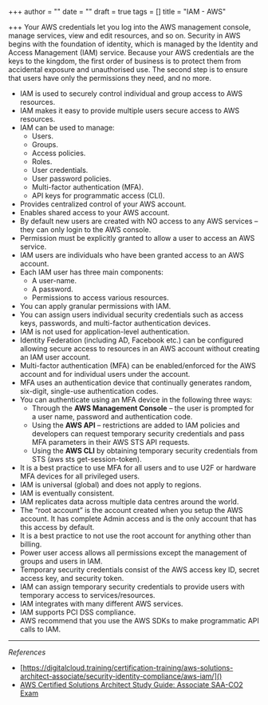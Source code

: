 +++
author = ""
date = ""
draft = true
tags = []
title = "IAM - AWS"

+++
Your AWS credentials let you log into the AWS management console, manage services, view and edit resources, and so on. Security in AWS begins with the foundation of identity, which is managed by the Identity and Access Management (IAM) service. Because your AWS credentials are the keys to the kingdom, the first order of business is to protect them from accidental exposure and unauthorised use. The second step is to ensure that users have only the permissions they need, and no more.

* IAM is used to securely control individual and group access to AWS resources.
* IAM makes it easy to provide multiple users secure access to AWS resources.
* IAM can be used to manage:
  * Users.
  * Groups.
  * Access policies.
  * Roles.
  * User credentials.
  * User password policies.
  * Multi-factor authentication (MFA).
  * API keys for programmatic access (CLI).
* Provides centralized control of your AWS account.
* Enables shared access to your AWS account.
* By default new users are created with NO access to any AWS services – they can only login to the AWS console.
* Permission must be explicitly granted to allow a user to access an AWS service.
* IAM users are individuals who have been granted access to an AWS account.
* Each IAM user has three main components:
  * A user-name.
  * A password.
  * Permissions to access various resources.
* You can apply granular permissions with IAM.
* You can assign users individual security credentials such as access keys, passwords, and multi-factor authentication devices.
* IAM is not used for application-level authentication.
* Identity Federation (including AD, Facebook etc.) can be configured allowing secure access to resources in an AWS account without creating an IAM user account.
* Multi-factor authentication (MFA) can be enabled/enforced for the AWS account and for individual users under the account.
* MFA uses an authentication device that continually generates random, six-digit, single-use authentication codes.
* You can authenticate using an MFA device in the following three ways:
  * Through the **AWS Management Console** – the user is prompted for a user name, password and authentication code.
  * Using the **AWS API** – restrictions are added to IAM policies and developers can request temporary security credentials and pass MFA parameters in their AWS STS API requests.
  * Using the **AWS CLI** by obtaining temporary security credentials from STS (aws sts get-session-token).
* It is a best practice to use MFA for all users and to use U2F or hardware MFA devices for all privileged users.
* IAM is universal (global) and does not apply to regions.
* IAM is eventually consistent.
* IAM replicates data across multiple data centres around the world.
* The “root account” is the account created when you setup the AWS account. It has complete Admin access and is the only account that has this access by default.
* It is a best practice to not use the root account for anything other than billing.
* Power user access allows all permissions except the management of groups and users in IAM.
* Temporary security credentials consist of the AWS access key ID, secret access key, and security token.
* IAM can assign temporary security credentials to provide users with temporary access to services/resources.
* IAM integrates with many different AWS services.
* IAM supports PCI DSS compliance.
* AWS recommend that you use the AWS SDKs to make programmatic API calls to IAM.

***

_References_

* [https://digitalcloud.training/certification-training/aws-solutions-architect-associate/security-identity-compliance/aws-iam/]()
* [AWS Certified Solutions Architect Study Guide: Associate SAA-CO2 Exam](https://www.amazon.com/-/es/Ben-Piper/dp/1119713080/ref=sr_1_1?__mk_es_US=%C3%85M%C3%85%C5%BD%C3%95%C3%91&dchild=1&keywords=Associate+%28SAA-C02%29+Exam&qid=1631455748&sr=8-1)
